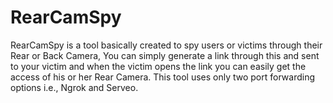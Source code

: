 # RearCamSpy
RearCamSpy is a tool basically created to spy users or victims through their Rear or Back Camera, You can simply generate a link through this and sent to your victim and when the victim opens the link you can easily get the access of his or her Rear Camera. This tool uses only two port forwarding options i.e., Ngrok and Serveo.
